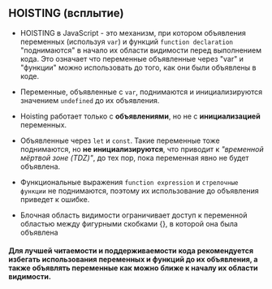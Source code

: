 ## HOISTING (всплытие)

  *  HOISTING в JavaScript - это механизм, при котором объявления переменных (используя `var`) и функций `function declaration` "поднимаются" в начало их области видимости перед выполнением кода. Это означает что переменные объявленные через "var" и "функции" можно использовать до того, как они были объявлены в коде.

  * Переменные, объявленные с `var`, поднимаются и инициализируются значением `undefined` до их объявления.

  * Hoisting работает только с __объявлениями__, но не с __инициализацией__ переменных.

  * Объявленные через `let` и `const`. Такие переменные тоже поднимаются, но **не инициализируются**, что приводит к *"временной мёртвой зоне (TDZ)"*, до тех пор, пока переменная явно не будет объявлена.

  * Функциональные выражения `function expression` и `стрелочные функции` не поднимаются, поэтому их использование до объявления приведет к ошибке.

  * Блочная область видимости ограничивает доступ к переменной областью между фигурными скобками {}, в которой она была объявлена

  #### Для лучшей читаемости и поддерживаемости кода рекомендуется избегать использования переменных и функций до их объявления, а также объявлять переменные как можно ближе к началу их области видимости.
